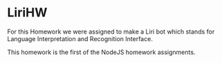 # LiriHW
For this Homework we were assigned to make a Liri bot which stands for Language Interpretation and Recognition Interface.

This homework is the first of the NodeJS homework assignments. 

